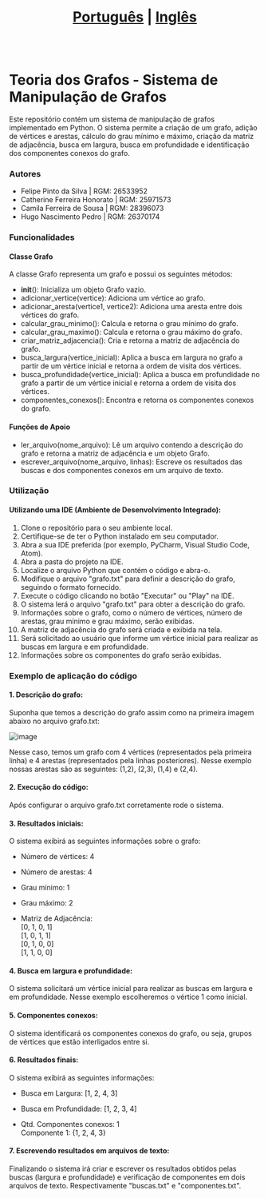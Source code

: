 # <div align="center"><a href="/shiroikenshi/graph-manipulation-system/README_PT-BR.md">Português</a> | <a href="/shiroikenshi/graph-manipulation-system/README_EN.md">Inglês</a></div>
<br><br>
# Teoria dos Grafos - Sistema de Manipulação de Grafos
Este repositório contém um sistema de manipulação de grafos implementado em Python. O sistema permite a criação de um grafo, adição de vértices e arestas, cálculo do grau mínimo e máximo, criação da matriz de adjacência, busca em largura, busca em profundidade e identificação dos componentes conexos do grafo.

### Autores
* Felipe Pinto da Silva | RGM: 26533952
* Catherine Ferreira Honorato | RGM: 25971573
* Camila Ferreira de Sousa | RGM: 28396073
* Hugo Nascimento Pedro | RGM: 26370174

### Funcionalidades
#### Classe Grafo
A classe Grafo representa um grafo e possui os seguintes métodos:

* __init__(): Inicializa um objeto Grafo vazio.
* adicionar_vertice(vertice): Adiciona um vértice ao grafo.
* adicionar_aresta(vertice1, vertice2): Adiciona uma aresta entre dois vértices do grafo.
* calcular_grau_minimo(): Calcula e retorna o grau mínimo do grafo.
* calcular_grau_maximo(): Calcula e retorna o grau máximo do grafo.
* criar_matriz_adjacencia(): Cria e retorna a matriz de adjacência do grafo.
* busca_largura(vertice_inicial): Aplica a busca em largura no grafo a partir de um vértice inicial e retorna a ordem de visita dos vértices.
* busca_profundidade(vertice_inicial): Aplica a busca em profundidade no grafo a partir de um vértice inicial e retorna a ordem de visita dos vértices.
* componentes_conexos(): Encontra e retorna os componentes conexos do grafo.

#### Funções de Apoio
* ler_arquivo(nome_arquivo): Lê um arquivo contendo a descrição do grafo e retorna a matriz de adjacência e um objeto Grafo.
* escrever_arquivo(nome_arquivo, linhas): Escreve os resultados das buscas e dos componentes conexos em um arquivo de texto.

### Utilização
#### Utilizando uma IDE (Ambiente de Desenvolvimento Integrado):

1. Clone o repositório para o seu ambiente local.
2. Certifique-se de ter o Python instalado em seu computador.
3. Abra a sua IDE preferida (por exemplo, PyCharm, Visual Studio Code, Atom).
4. Abra a pasta do projeto na IDE.
5. Localize o arquivo Python que contém o código e abra-o.
6. Modifique o arquivo "grafo.txt" para definir a descrição do grafo, seguindo o formato fornecido.
7. Execute o código clicando no botão "Executar" ou "Play" na IDE.
8. O sistema lerá o arquivo "grafo.txt" para obter a descrição do grafo.
9. Informações sobre o grafo, como o número de vértices, número de arestas, grau mínimo e grau máximo, serão exibidas.
10. A matriz de adjacência do grafo será criada e exibida na tela.
11. Será solicitado ao usuário que informe um vértice inicial para realizar as buscas em largura e em profundidade.
12. Informações sobre os componentes do grafo serão exibidas.

### Exemplo de aplicação do código
#### 1. Descrição do grafo:
Suponha que temos a descrição do grafo assim como na primeira imagem abaixo no arquivo grafo.txt:

![image](https://github.com/shiroikenshi/graph-manipulation-system/assets/131435772/1d83eef9-2d81-4727-a706-630e5e07c5c6)

Nesse caso, temos um grafo com 4 vértices (representados pela primeira linha) e 4 arestas (representados pela linhas posteriores). Nesse exemplo nossas arestas são as seguintes: (1,2), (2,3), (1,4) e (2,4).
#### 2. Execução do código:
Após configurar o arquivo grafo.txt corretamente rode o sistema.

#### 3. Resultados iniciais:
O sistema exibirá as seguintes informações sobre o grafo:
* Número de vértices: 4
* Número de arestas: 4
* Grau mínimo: 1
* Grau máximo: 2

* Matriz de Adjacência:<br>
[0, 1, 0, 1]<br>
[1, 0, 1, 1]<br>
[0, 1, 0, 0]<br>
[1, 1, 0, 0]

#### 4. Busca em largura e profundidade:
O sistema solicitará um vértice inicial para realizar as buscas em largura e em profundidade. Nesse exemplo escolheremos o vértice 1 como inicial.

#### 5. Componentes conexos:
O sistema identificará os componentes conexos do grafo, ou seja, grupos de vértices que estão interligados entre si.

#### 6. Resultados finais:
O sistema exibirá as seguintes informações:
* Busca em Largura: [1, 2, 4, 3]
* Busca em Profundidade: [1, 2, 3, 4]

* Qtd. Componentes conexos: 1<br>
Componente 1: {1, 2, 4, 3}

#### 7. Escrevendo resultados em arquivos de texto:
Finalizando o sistema irá criar e escrever os resultados obtidos pelas buscas (largura e profundidade) e verificação de componentes em dois arquivos de texto. Respectivamente "buscas.txt" e "componentes.txt".

